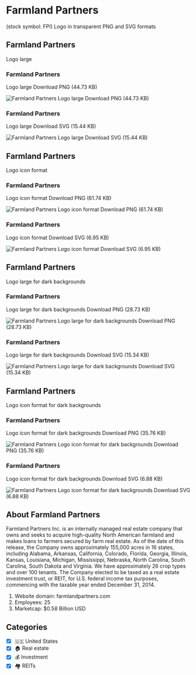 # Farmland Partners
 (stock symbol: FPI) Logo in transparent PNG and SVG formats

## Farmland Partners
 Logo large

### Farmland Partners
 Logo large Download PNG (44.73 KB)

![Farmland Partners
 Logo large Download PNG (44.73 KB)](/img/orig/FPI_BIG-389ecf93.png)

### Farmland Partners
 Logo large Download SVG (15.44 KB)

![Farmland Partners
 Logo large Download SVG (15.44 KB)](/img/orig/FPI_BIG-9021c771.svg)

## Farmland Partners
 Logo icon format

### Farmland Partners
 Logo icon format Download PNG (61.74 KB)

![Farmland Partners
 Logo icon format Download PNG (61.74 KB)](/img/orig/FPI-2279a4d3.png)

### Farmland Partners
 Logo icon format Download SVG (6.95 KB)

![Farmland Partners
 Logo icon format Download SVG (6.95 KB)](/img/orig/FPI-5e0af808.svg)

## Farmland Partners
 Logo large for dark backgrounds

### Farmland Partners
 Logo large for dark backgrounds Download PNG (28.73 KB)

![Farmland Partners
 Logo large for dark backgrounds Download PNG (28.73 KB)](/img/orig/FPI_BIG.D-2399f9ff.png)

### Farmland Partners
 Logo large for dark backgrounds Download SVG (15.34 KB)

![Farmland Partners
 Logo large for dark backgrounds Download SVG (15.34 KB)](/img/orig/FPI_BIG.D-af4892a2.svg)

## Farmland Partners
 Logo icon format for dark backgrounds

### Farmland Partners
 Logo icon format for dark backgrounds Download PNG (35.76 KB)

![Farmland Partners
 Logo icon format for dark backgrounds Download PNG (35.76 KB)](/img/orig/FPI.D-8879282b.png)

### Farmland Partners
 Logo icon format for dark backgrounds Download SVG (6.88 KB)

![Farmland Partners
 Logo icon format for dark backgrounds Download SVG (6.88 KB)](/img/orig/FPI.D-a4ebb92d.svg)

## About Farmland Partners


Farmland Partners Inc. is an internally managed real estate company that owns and seeks to acquire high-quality North American farmland and makes loans to farmers secured by farm real estate. As of the date of this release, the Company owns approximately 155,000 acres in 16 states, including Alabama, Arkansas, California, Colorado, Florida, Georgia, Illinois, Kansas, Louisiana, Michigan, Mississippi, Nebraska, North Carolina, South Carolina, South Dakota and Virginia. We have approximately 26 crop types and over 100 tenants. The Company elected to be taxed as a real estate investment trust, or REIT, for U.S. federal income tax purposes, commencing with the taxable year ended December 31, 2014.

1. Website domain: farmlandpartners.com
2. Employees: 25
3. Marketcap: $0.58 Billion USD


## Categories
- [x] 🇺🇸 United States
- [x] 🏠 Real estate
- [x] 💰 Investment
- [x] 🏘️ REITs
